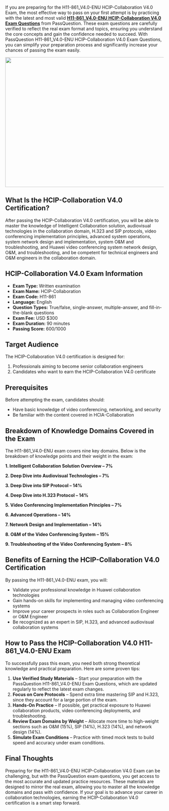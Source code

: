 <p>If you are preparing for the H11-861_V4.0-ENU HCIP-Collaboration V4.0 Exam, the most effective way to pass on your first attempt is by practicing with the latest and most valid <strong><a href="https://www.passquestion.com/h11-861_v4-0-enu.html">H11-861_V4.0-ENU HCIP-Collaboration V4.0 Exam Questions</a></strong> from PassQuestion. These exam questions are carefully verified to reflect the real exam format and topics, ensuring you understand the core concepts and gain the confidence needed to succeed. With PassQuestion H11-861_V4.0-ENU HCIP-Collaboration V4.0 Exam Questions, you can simplify your preparation process and significantly increase your chances of passing the exam easily.</p>

<p><img alt="" src="https://www.passquestion.com/uploads/pqcom/images/20250926/e3b5991cfd829ecd5388368adb6c55b2.jpg" style="height:412px; width:618px" /></p>

<h2><strong>What Is the HCIP-Collaboration V4.0 Certification?</strong></h2>

<p>After passing the HCIP-Collaboration V4.0 certification, you will be able to master the knowledge of Intelligent Collaboration solution, audiovisual technologies in the collaboration domain, H.323 and SIP protocols, video conferencing implementation principles, advanced system operations, system network design and implementation, system O&amp;M and troubleshooting, and Huawei video conferencing system network design, O&amp;M, and troubleshooting, and be competent for technical engineers and O&amp;M engineers in the collaboration domain.</p>

<h2><strong>HCIP-Collaboration V4.0 Exam Information</strong></h2>

<ul>
	<li><strong>Exam Type:</strong> Written examination</li>
	<li><strong>Exam Name:</strong> HCIP-Collaboration</li>
	<li><strong>Exam Code:</strong> H11-861</li>
	<li><strong>Language:</strong> English</li>
	<li><strong>Question Types:</strong> True/false, single-answer, multiple-answer, and fill-in-the-blank questions</li>
	<li><strong>Exam Fee:</strong> USD $300</li>
	<li><strong>Exam Duration:</strong> 90 minutes</li>
	<li><strong>Passing Score:</strong> 600/1000</li>
</ul>

<h2><strong>Target Audience</strong></h2>

<p>The HCIP-Collaboration V4.0 certification is designed for:</p>

<ol>
	<li>Professionals aiming to become senior collaboration engineers</li>
	<li>Candidates who want to earn the HCIP-Collaboration V4.0 certificate</li>
</ol>

<h2><strong>Prerequisites</strong></h2>

<p>Before attempting the exam, candidates should:</p>

<ul>
	<li>Have basic knowledge of video conferencing, networking, and security</li>
	<li>Be familiar with the content covered in HCIA-Collaboration</li>
</ul>

<h2><strong>Breakdown of Knowledge Domains Covered in the Exam</strong></h2>

<p>The H11-861_V4.0-ENU exam covers nine key domains. Below is the breakdown of knowledge points and their weight in the exam:</p>

<p><strong>1. Intelligent Collaboration Solution Overview &ndash; 7%</strong></p>

<p><strong>2. Deep Dive into Audiovisual Technologies &ndash; 7%</strong></p>

<p><strong>3. Deep Dive into SIP Protocol &ndash; 14%</strong></p>

<p><strong>4. Deep Dive into H.323 Protocol &ndash; 14%</strong></p>

<p><strong>5. Video Conferencing Implementation Principles &ndash; 7%</strong></p>

<p><strong>6. Advanced Operations &ndash; 14%</strong></p>

<p><strong>7. Network Design and Implementation &ndash; 14%</strong></p>

<p><strong>8. O&amp;M of the Video Conferencing System &ndash; 15%</strong></p>

<p><strong>9. Troubleshooting of the Video Conferencing System &ndash; 8%</strong></p>

<h2><strong>Benefits of Earning the HCIP-Collaboration V4.0 Certification</strong></h2>

<p>By passing the H11-861_V4.0-ENU exam, you will:</p>

<ul>
	<li>Validate your professional knowledge in Huawei collaboration technologies</li>
	<li>Gain hands-on skills for implementing and managing video conferencing systems</li>
	<li>Improve your career prospects in roles such as Collaboration Engineer or O&amp;M Engineer</li>
	<li>Be recognized as an expert in SIP, H.323, and advanced audiovisual collaboration systems</li>
</ul>

<h2><strong>How to Pass the HCIP-Collaboration V4.0 H11-861_V4.0-ENU Exam</strong></h2>

<p>To successfully pass this exam, you need both strong theoretical knowledge and practical preparation. Here are some proven tips:</p>

<ol>
	<li><strong>Use Verified Study Materials</strong> &ndash; Start your preparation with the PassQuestion H11-861_V4.0-ENU Exam Questions, which are updated regularly to reflect the latest exam changes.</li>
	<li><strong>Focus on Core Protocols</strong> &ndash; Spend extra time mastering SIP and H.323, since they account for a large portion of the exam.</li>
	<li><strong>Hands-On Practice</strong> &ndash; If possible, get practical exposure to Huawei collaboration products, video conferencing deployments, and troubleshooting.</li>
	<li><strong>Review Exam Domains by Weight</strong> &ndash; Allocate more time to high-weight sections such as O&amp;M (15%), SIP (14%), H.323 (14%), and network design (14%).</li>
	<li><strong>Simulate Exam Conditions</strong> &ndash; Practice with timed mock tests to build speed and accuracy under exam conditions.</li>
</ol>

<h2><strong>Final Thoughts</strong></h2>

<p>Preparing for the H11-861_V4.0-ENU HCIP-Collaboration V4.0 Exam can be challenging, but with the PassQuestion exam questions, you get access to the most accurate and updated practice resources. These materials are designed to mirror the real exam, allowing you to master all the knowledge domains and pass with confidence. If your goal is to advance your career in collaboration technologies, earning the HCIP-Collaboration V4.0 certification is a smart step forward.</p>

<p><!-- notionvc: d63f9ef8-a4a1-4784-bb3c-2c274e978489 --></p>
